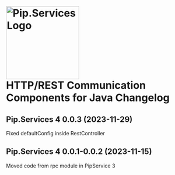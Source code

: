 # <img src="https://uploads-ssl.webflow.com/5ea5d3315186cf5ec60c3ee4/5edf1c94ce4c859f2b188094_logo.svg" alt="Pip.Services Logo" width="200"> <br/> HTTP/REST Communication Components for Java Changelog

## <a name="0.0.3"></a>Pip.Services 4 0.0.3 (2023-11-29)
Fixed defaultConfig inside RestController

## <a name="0.0.1-0.0.2"></a>Pip.Services 4 0.0.1-0.0.2 (2023-11-15)
Moved code from rpc module in PipService 3
